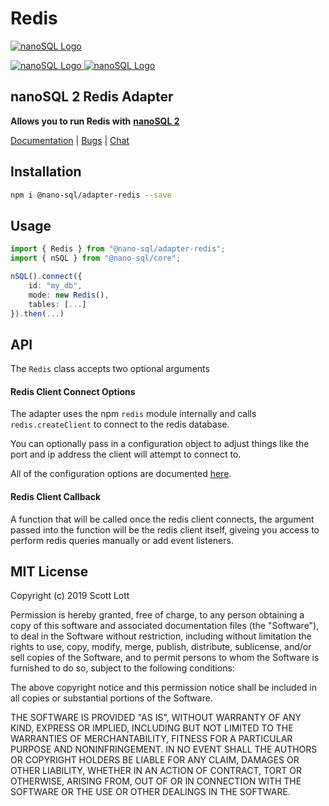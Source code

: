 # Redis

[![nanoSQL Logo](https://github.com/ClickSimply/Nano-SQL/raw/2.0/graphics/logo.png)](https://github.com/ClickSimply/Nano-SQL/tree/2.0/packages/Core)

[![nanoSQL Logo](https://badge.fury.io/js/%40nano-sql%2Fadapter-redis.svg) ](https://badge.fury.io/js/%40nano-sql%2Fadapter-redis)[![nanoSQL Logo](https://img.shields.io/npm/l/express.svg?style=flat-square)](https://github.com/ClickSimply/@nano-sql/core/blob/master/LICENSE)

## nanoSQL 2 Redis Adapter

**Allows you to run Redis with** [**nanoSQL 2**](https://www.npmjs.com/package/@nano-sql/core)

[Documentation](https://nanosql.gitbook.io/docs/adapters/redis) \| [Bugs](https://github.com/ClickSimply/Nano-SQL/issues) \| [Chat](https://gitter.im/nano-sql/community)

## Installation <a id="installation"></a>

```bash
npm i @nano-sql/adapter-redis --save
```

## Usage <a id="usage"></a>

```typescript
import { Redis } from "@nano-sql/adapter-redis";
import { nSQL } from "@nano-sql/core";

nSQL().connect({
    id: "my_db",
    mode: new Redis(),
    tables: [...]
}).then(...)
```

## API <a id="api"></a>

The `Redis` class accepts two optional arguments

#### Redis Client Connect Options <a id="redis-client-connect-options"></a>

The adapter uses the npm `redis` module internally and calls `redis.createClient` to connect to the redis database.

You can optionally pass in a configuration object to adjust things like the port and ip address the client will attempt to connect to.

All of the configuration options are documented [here](https://www.npmjs.com/package/redis#rediscreateclient).

#### Redis Client Callback <a id="redis-client-callback"></a>

A function that will be called once the redis client connects, the argument passed into the function will be the redis client itself, giveing you access to perform redis queries manually or add event listeners.

## MIT License <a id="mit-license"></a>

Copyright \(c\) 2019 Scott Lott

Permission is hereby granted, free of charge, to any person obtaining a copy of this software and associated documentation files \(the "Software"\), to deal in the Software without restriction, including without limitation the rights to use, copy, modify, merge, publish, distribute, sublicense, and/or sell copies of the Software, and to permit persons to whom the Software is furnished to do so, subject to the following conditions:

The above copyright notice and this permission notice shall be included in all copies or substantial portions of the Software.

THE SOFTWARE IS PROVIDED "AS IS", WITHOUT WARRANTY OF ANY KIND, EXPRESS OR IMPLIED, INCLUDING BUT NOT LIMITED TO THE WARRANTIES OF MERCHANTABILITY, FITNESS FOR A PARTICULAR PURPOSE AND NONINFRINGEMENT. IN NO EVENT SHALL THE AUTHORS OR COPYRIGHT HOLDERS BE LIABLE FOR ANY CLAIM, DAMAGES OR OTHER LIABILITY, WHETHER IN AN ACTION OF CONTRACT, TORT OR OTHERWISE, ARISING FROM, OUT OF OR IN CONNECTION WITH THE SOFTWARE OR THE USE OR OTHER DEALINGS IN THE SOFTWARE.
